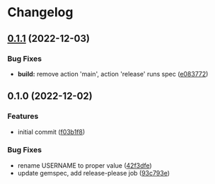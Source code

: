 # Changelog

## [0.1.1](https://github.com/btalbot/release_test/compare/v0.1.0...v0.1.1) (2022-12-03)


### Bug Fixes

* **build:** remove action 'main', action 'release' runs spec ([e083772](https://github.com/btalbot/release_test/commit/e083772da311b20e8d5ab2adfc4824fead77d7ba))

## 0.1.0 (2022-12-02)


### Features

* initial commit ([f03b1f8](https://www.github.com/btalbot/release_test/commit/f03b1f8dc1a38185d68fad06db9a9f5d609dc50d))


### Bug Fixes

* rename USERNAME to proper value ([42f3dfe](https://www.github.com/btalbot/release_test/commit/42f3dfea4094d1c0d2435926fa5835ef8f1f44c6))
* update gemspec, add release-please job ([93c793e](https://www.github.com/btalbot/release_test/commit/93c793e3c879dee99dae86ceb7f2462744fb5f6c))
